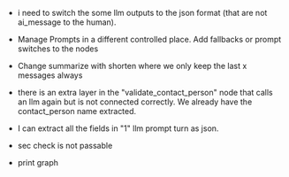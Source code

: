 
- i need to switch the some llm outputs to the json format (that are not ai_message to the human).

- Manage Prompts in a different controlled place. Add fallbacks or prompt switches to the nodes

- Change summarize with shorten where we only keep the last x messages always


- there is an extra layer in the "validate_contact_person" node that calls an llm again but is not connected correctly. We already have the contact_person name extracted.

- I can extract all the fields in "1" llm prompt turn as json.

- sec check is not passable

- print graph